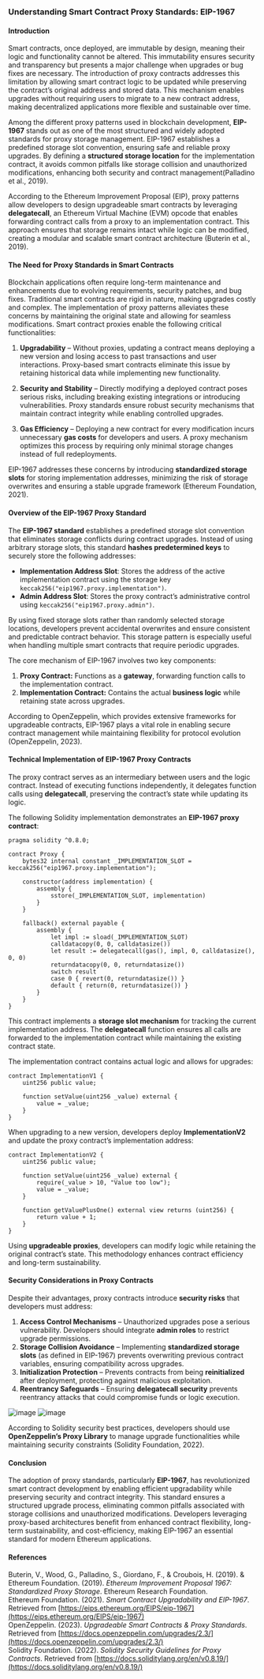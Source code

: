 ### **Understanding Smart Contract Proxy Standards: EIP-1967**

#### **Introduction**  
Smart contracts, once deployed, are immutable by design, meaning their logic and functionality cannot be altered. This immutability ensures security and transparency but presents a major challenge when upgrades or bug fixes are necessary. The introduction of proxy contracts addresses this limitation by allowing smart contract logic to be updated while preserving the contract’s original address and stored data. This mechanism enables upgrades without requiring users to migrate to a new contract address, making decentralized applications more flexible and sustainable over time.

Among the different proxy patterns used in blockchain development, **EIP-1967** stands out as one of the most structured and widely adopted standards for proxy storage management. EIP-1967 establishes a predefined storage slot convention, ensuring safe and reliable proxy upgrades. By defining a **structured storage location** for the implementation contract, it avoids common pitfalls like storage collision and unauthorized modifications, enhancing both security and contract management(Palladino et al., 2019).

According to the Ethereum Improvement Proposal (EIP), proxy patterns allow developers to design upgradeable smart contracts by leveraging **delegatecall**, an Ethereum Virtual Machine (EVM) opcode that enables forwarding contract calls from a proxy to an implementation contract. This approach ensures that storage remains intact while logic can be modified, creating a modular and scalable smart contract architecture (Buterin et al., 2019).

#### **The Need for Proxy Standards in Smart Contracts**  
Blockchain applications often require long-term maintenance and enhancements due to evolving requirements, security patches, and bug fixes. Traditional smart contracts are rigid in nature, making upgrades costly and complex. The implementation of proxy patterns alleviates these concerns by maintaining the original state and allowing for seamless modifications. Smart contract proxies enable the following critical functionalities:

1. **Upgradability** – Without proxies, updating a contract means deploying a new version and losing access to past transactions and user interactions. Proxy-based smart contracts eliminate this issue by retaining historical data while implementing new functionality.

2. **Security and Stability** – Directly modifying a deployed contract poses serious risks, including breaking existing integrations or introducing vulnerabilities. Proxy standards ensure robust security mechanisms that maintain contract integrity while enabling controlled upgrades.

3. **Gas Efficiency** – Deploying a new contract for every modification incurs unnecessary **gas costs** for developers and users. A proxy mechanism optimizes this process by requiring only minimal storage changes instead of full redeployments.

EIP-1967 addresses these concerns by introducing **standardized storage slots** for storing implementation addresses, minimizing the risk of storage overwrites and ensuring a stable upgrade framework (Ethereum Foundation, 2021).

#### **Overview of the EIP-1967 Proxy Standard**  
The **EIP-1967 standard** establishes a predefined storage slot convention that eliminates storage conflicts during contract upgrades. Instead of using arbitrary storage slots, this standard **hashes predetermined keys** to securely store the following addresses:

- **Implementation Address Slot**: Stores the address of the active implementation contract using the storage key `keccak256("eip1967.proxy.implementation")`.
- **Admin Address Slot**: Stores the proxy contract’s administrative control using `keccak256("eip1967.proxy.admin")`.

By using fixed storage slots rather than randomly selected storage locations, developers prevent accidental overwrites and ensure consistent and predictable contract behavior. This storage pattern is especially useful when handling multiple smart contracts that require periodic upgrades.

The core mechanism of EIP-1967 involves two key components:  
1. **Proxy Contract:** Functions as a **gateway**, forwarding function calls to the implementation contract.  
2. **Implementation Contract:** Contains the actual **business logic** while retaining state across upgrades.

According to OpenZeppelin, which provides extensive frameworks for upgradeable contracts, EIP-1967 plays a vital role in enabling secure contract management while maintaining flexibility for protocol evolution (OpenZeppelin, 2023).

#### **Technical Implementation of EIP-1967 Proxy Contracts**  
The proxy contract serves as an intermediary between users and the logic contract. Instead of executing functions independently, it delegates function calls using **delegatecall**, preserving the contract’s state while updating its logic.

The following Solidity implementation demonstrates an **EIP-1967 proxy contract**:

```solidity
pragma solidity ^0.8.0;

contract Proxy {
    bytes32 internal constant _IMPLEMENTATION_SLOT = keccak256("eip1967.proxy.implementation");

    constructor(address implementation) {
        assembly {
            sstore(_IMPLEMENTATION_SLOT, implementation)
        }
    }

    fallback() external payable {
        assembly {
            let impl := sload(_IMPLEMENTATION_SLOT)
            calldatacopy(0, 0, calldatasize())
            let result := delegatecall(gas(), impl, 0, calldatasize(), 0, 0)
            returndatacopy(0, 0, returndatasize())
            switch result
            case 0 { revert(0, returndatasize()) }
            default { return(0, returndatasize()) }
        }
    }
}
```

This contract implements a **storage slot mechanism** for tracking the current implementation address. The **delegatecall** function ensures all calls are forwarded to the implementation contract while maintaining the existing contract state.

The implementation contract contains actual logic and allows for upgrades:

```solidity
contract ImplementationV1 {
    uint256 public value;

    function setValue(uint256 _value) external {
        value = _value;
    }
}
```

When upgrading to a new version, developers deploy **ImplementationV2** and update the proxy contract’s implementation address:

```solidity
contract ImplementationV2 {
    uint256 public value;

    function setValue(uint256 _value) external {
        require(_value > 10, "Value too low");
        value = _value;
    }

    function getValuePlusOne() external view returns (uint256) {
        return value + 1;
    }
}
```

Using **upgradeable proxies**, developers can modify logic while retaining the original contract’s state. This methodology enhances contract efficiency and long-term sustainability.

#### **Security Considerations in Proxy Contracts**  
Despite their advantages, proxy contracts introduce **security risks** that developers must address:

1. **Access Control Mechanisms** – Unauthorized upgrades pose a serious vulnerability. Developers should integrate **admin roles** to restrict upgrade permissions.
2. **Storage Collision Avoidance** – Implementing **standardized storage slots** (as defined in EIP-1967) prevents overwriting previous contract variables, ensuring compatibility across upgrades.
3. **Initialization Protection** – Prevents contracts from being **reinitialized** after deployment, protecting against malicious exploitation.
4. **Reentrancy Safeguards** – Ensuring **delegatecall security** prevents reentrancy attacks that could compromise funds or logic execution.

![image](https://github.com/user-attachments/assets/c9246221-54c4-4723-812f-86557b75c717)
![image](https://github.com/user-attachments/assets/949556f0-a0d0-4e14-8823-7207cd071b89)


According to Solidity security best practices, developers should use **OpenZeppelin’s Proxy Library** to manage upgrade functionalities while maintaining security constraints (Solidity Foundation, 2022).

#### **Conclusion**  
The adoption of proxy standards, particularly **EIP-1967**, has revolutionized smart contract development by enabling efficient upgradability while preserving security and contract integrity. This standard ensures a structured upgrade process, eliminating common pitfalls associated with storage collisions and unauthorized modifications. Developers leveraging proxy-based architectures benefit from enhanced contract flexibility, long-term sustainability, and cost-efficiency, making EIP-1967 an essential standard for modern Ethereum applications.

#### **References**  
Buterin, V., Wood, G., Palladino, S., Giordano, F., & Croubois, H. (2019). & Ethereum Foundation. (2019). _Ethereum Improvement Proposal 1967: Standardized Proxy Storage_. Ethereum Research Foundation.  
Ethereum Foundation. (2021). _Smart Contract Upgradability and EIP-1967_. Retrieved from [https://eips.ethereum.org/EIPS/eip-1967](https://eips.ethereum.org/EIPS/eip-1967)  
OpenZeppelin. (2023). _Upgradeable Smart Contracts & Proxy Standards_. Retrieved from [https://docs.openzeppelin.com/upgrades/2.3/](https://docs.openzeppelin.com/upgrades/2.3/)  
Solidity Foundation. (2022). _Solidity Security Guidelines for Proxy Contracts_. Retrieved from [https://docs.soliditylang.org/en/v0.8.19/](https://docs.soliditylang.org/en/v0.8.19/)  
